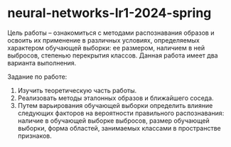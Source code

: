 # neural-networks-lr1-2024-spring
Цель работы – ознакомиться с методами распознавания образов и освоить их применение в различных условиях, определяемых характером обучающей выборки: ее размером, наличием в ней выбросов, степенью перекрытия классов. Данная работа имеет два варианта выполнения.

Задание по работе:

1.	Изучить теоретическую часть работы.
2.	Реализовать методы эталонных образов и ближайшего соседа.
3.	Путем варьирования обучающей выборки определить влияние следующих факторов на вероятности правильного распознавания: наличие в обучающей выборке выбросов, размер обучающей выборки, форма областей, занимаемых классами в пространстве признаков.
